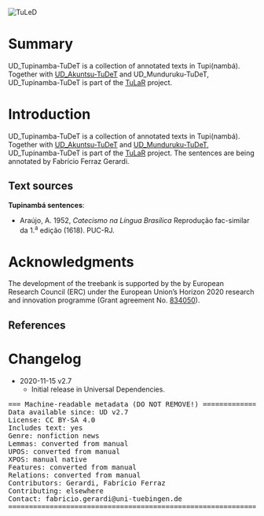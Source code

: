 ![TuLeD](mapNimu2.png)
# Summary

UD_Tupinamba-TuDeT is a collection of annotated texts in Tupi(nambá). Together with [UD_Akuntsu-TuDeT](https://github.com/UniversalDependencies/UD_Akuntsu-TuDeT) and UD_Munduruku-TuDeT, UD_Tupinamba-TuDeT is part of the [TuLaR](https://tular.org) project. 




# Introduction

UD_Tupinamba-TuDeT is a collection of annotated texts in Tupi(nambá). Together with [UD_Akuntsu-TuDeT](https://github.com/UniversalDependencies/UD_Akuntsu-TuDeT) and [UD_Munduruku-TuDeT](https://github.com/UniversalDependencies/UD_Munduruku-TuDeT), UD_Tupinamba-TuDeT is part of the [TuLaR](https://tular.org) project.  The sentences are being annotated by Fabrício Ferraz Gerardi.

## Text sources

**Tupinambá sentences**:<br/>
* Araújo, A. 1952, *Catecismo na Língua Brasílica* Reprodução fac-similar da 1.<sup>a</sup> edição (1618). PUC-RJ.


# Acknowledgments

The development of the treebank is supported by the by European Research Council (ERC) under the European Union’s Horizon 2020 research and innovation programme (Grant agreement No. [834050](https://uni-tuebingen.de/fakultaeten/philosophische-fakultaet/fachbereiche/neuphilologie/seminar-fuer-sprachwissenschaft/arbeitsbereiche/allg-sprachwissenschaft/projekte/crosslingference/)).

## References




# Changelog

* 2020-11-15 v2.7
  * Initial release in Universal Dependencies.


<pre>
=== Machine-readable metadata (DO NOT REMOVE!) ================================
Data available since: UD v2.7
License: CC BY-SA 4.0
Includes text: yes
Genre: nonfiction news
Lemmas: converted from manual
UPOS: converted from manual
XPOS: manual native
Features: converted from manual
Relations: converted from manual
Contributors: Gerardi, Fabrício Ferraz
Contributing: elsewhere
Contact: fabricio.gerardi@uni-tuebingen.de
===============================================================================
</pre>
